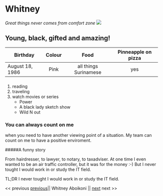 # Whitney
*Great things never comes from comfort zone*
![](IMG_0084.JPG)
## Young, black, gifted and amazing!
Birthday   |   Colour   |   Food   |   Pinneapple on pizza
---------|:----------------:|:----------:|:--------:
August 18, 1986 | Pink| all things Surinamese| yes| 
### 
1. reading
 2. traveling
3. watch movies or series
    * Power
    * A black lady sketch show
    * Wild N out
### You can always count on me 
when you need to have another viewing point of a situation. 
My team can count on me to have a positive enviroment.

#####A funny story 

From hairdresser, to lawyer, to notary, to taxadviser. At one time I even wanted to be an air traffic controller, but it was for the money :-)
But I never tought I would work in or study the IT field.

TL;DR
 I never tought I would work in or study the IT field.


<< previous [previous]|| Whitney Aboikoni || [next] next >>

[previous]: https://github.com/victoriasof/markdown-challenge
[next]: https://github.com/xandervdh/markdown-challenge